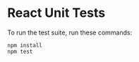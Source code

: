 React Unit Tests
==================

To run the test suite, run these commands:

    npm install
    npm test
